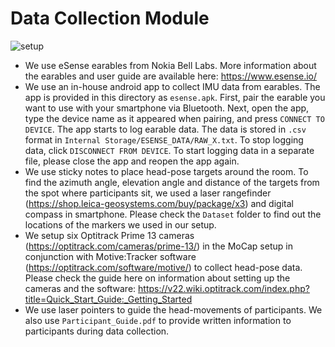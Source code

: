 # Data Collection Module
![setup](headpose_setup.png)
- We use eSense earables from Nokia Bell Labs. More information about the earables and user guide are available here: https://www.esense.io/
- We use an in-house android app to collect IMU data from earables. The app is provided in this directory as ```esense.apk```. First, pair the earable you want to use with your smartphone via Bluetooth. Next, open the app, type the device name as it appeared when pairing, and press ```CONNECT TO DEVICE```. The app starts to log earable data. The data is stored in ```.csv``` format in ```Internal Storage/ESENSE_DATA/RAW_X.txt```. To stop logging data, click ```DISCONNECT FROM DEVICE```. To start logging data in a separate file, please close the app and reopen the app again.
- We use sticky notes to place head-pose targets around the room. To find the azimuth angle, elevation angle and distance of the targets from the spot where participants sit, we used a laser rangefinder (https://shop.leica-geosystems.com/buy/package/x3) and digital compass in smartphone. Please check the ```Dataset``` folder to find out the locations of the markers we used in our setup.
- We setup six Optitrack Prime 13 cameras (https://optitrack.com/cameras/prime-13/) in the MoCap setup in conjunction with Motive:Tracker software (https://optitrack.com/software/motive/) to collect head-pose data. Please check the guide here on information about setting up the cameras and the software: https://v22.wiki.optitrack.com/index.php?title=Quick_Start_Guide:_Getting_Started
- We use laser pointers to guide the head-movements of participants. We also use ```Participant_Guide.pdf``` to provide written information to participants during data collection.

